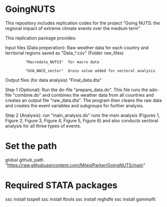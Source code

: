# GoingNUTS

This repository includes replication codes for the project "Going NUTS: the regional impact of extreme climate events over the medium term"

This replication package provides:

Input files (Data preperation): 
             Raw weather data for each country and territorial regions saved as "Data_*.csv" (Folder raw_files)
             
             "Macrodata_NUTS3"  for macro data
             
             "GVA_NACE_sector"  Gross value added for sectoral analysis


Output files (for data analysis)
              "Final_data.dta" 



Step 1 (Optional): 
              Run the do-file "prepare_data.do".  This file runs the ado-file "combine.do" and combines the weather data from all countries and creates an output file "raw_data.dta".
              The program then cleans the raw data and creates the event variables and subgroups for further analysis.

Step 2 (Analysis): run "main_analysis.do" runs the main analysis (Figures 1, Figure 2, Figure 3, Figure 4, Figure 5, Figure 6)
       and also conducts sectoral analysis for all three types of events. 

# Set the path

global github_path "https://raw.githubusercontent.com/MilesIParker/GoingNUTS/main"

# Required STATA packages 
ssc install tsspell 
ssc install ftools 
ssc install reghdfe
ssc install gammafit
